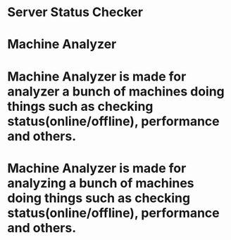 # Server Status Checker
# Machine Analyzer
# Machine Analyzer is made for analyzer a bunch of machines doing things such as checking status(online/offline), performance and others.
# Machine Analyzer is made for analyzing a bunch of machines doing things such as checking status(online/offline), performance and others.

